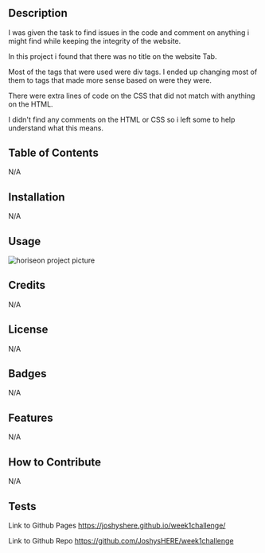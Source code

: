 # <Horiseon Website Project>

## Description

I was given the task to find issues in the code and comment on anything i might find while keeping the integrity of the website.

In this project i found that there was no title on the website Tab.

Most of the tags that were used were div tags. I ended up changing most of them to tags that made more sense based on were they were.

There were extra lines of code on the CSS that did not match with anything on the HTML.

I didn't find any comments on the HTML or CSS so i left some to help understand what this means.

## Table of Contents
N/A

## Installation
N/A
## Usage
![horiseon project picture](https://github.com/JoshysHERE/Week1Challenge/assets/141682993/16bedd9c-53e6-4b8e-a197-35f423560b17)



## Credits
N/A
## License
N/A
## Badges
N/A
## Features
N/A
## How to Contribute
N/A
## Tests

Link to Github Pages 
[
](https://joshyshere.github.io/week1challenge/)https://joshyshere.github.io/week1challenge/

Link to Github Repo
[
](https://github.com/JoshysHERE/week1challenge)https://github.com/JoshysHERE/week1challenge



